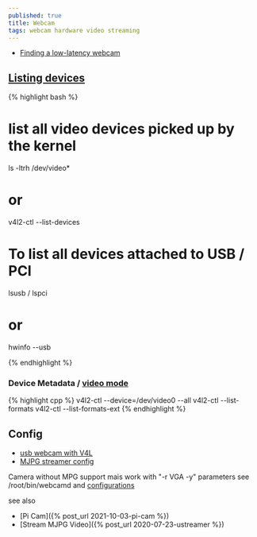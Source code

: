 ```yaml
---
published: true
title: Webcam
tags: webcam hardware video streaming
---
```

- [Finding a low-latency webcam](https://makehardware.com/2016/03/29/finding-a-low-latency-webcam/)

## [Listing devices](https://askubuntu.com/questions/348838/how-to-check-available-webcams-from-the-command-line)
{% highlight bash %}
# list all video devices picked up by the kernel 
ls -ltrh /dev/video*

# or
v4l2-ctl --list-devices

# To list all devices attached to USB / PCI
lsusb / lspci
# or
hwinfo --usb

{% endhighlight %}

### Device Metadata / [video mode](https://superuser.com/questions/639738/how-can-i-list-the-available-video-modes-for-a-usb-webcam-in-linux)
{% highlight cpp %}
v4l2-ctl --device=/dev/video0 --all
v4l2-ctl --list-formats
v4l2-ctl --list-formats-ext
{% endhighlight %}

## Config
- [usb webcam with V4L](http://www.pobot.org/Vision-par-webcam-avec-une.html?lang=fr)
- [MJPG streamer config](https://github.com/foosel/OctoPrint/wiki/Webcams-known-to-work)

Camera without MPG support mais work with "-r VGA -y" parameters
see /root/bin/webcamd and [configurations](https://github.com/foosel/OctoPrint/wiki/MJPG-Streamer-configuration)

see also
- [Pi Cam]({% post_url 2021-10-03-pi-cam %})
- [Stream MJPG Video]({% post_url 2020-07-23-ustreamer %})


